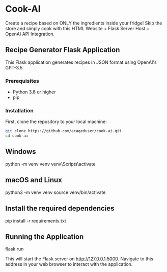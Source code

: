 # Cook-AI

Create a recipe based on ONLY the ingredients inside your fridge! Skip the store and simply cook with this HTML Website + Flask Server Host + OpenAI API Integration.

## Recipe Generator Flask Application

This Flask application generates recipes in JSON format using OpenAI's GPT-3.5.

### Prerequisites

- Python 3.6 or higher
- pip

### Installation

First, clone the repository to your local machine:

```bash
git clone https://github.com/acageduser/cook-ai.git
cd cook-ai
```

## Windows

python -m venv venv
venv\Scripts\activate

## macOS and Linux

python3 -m venv venv
source venv/bin/activate

## Install the required dependencies

pip install -r requirements.txt

## Running the Application

flask run

This will start the Flask server on http://127.0.0.1:5000. Navigate to this address in your web browser to interact with the application.

